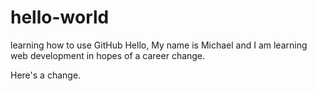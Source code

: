 # hello-world
learning how to use GitHub
Hello, My name is Michael and I am learning web development in hopes of a career change.

Here's a change.
